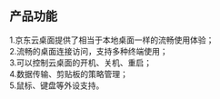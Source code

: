 ## 产品功能
1.京东云桌面提供了相当于本地桌面一样的流畅使用体验；</br>
2.流畅的桌面连接访问，支持多种终端使用；</br>
3.可以控制云桌面的开机、关机、重启；</br>
4.数据传输、剪贴板的策略管理；</br>
5.鼠标、键盘等外设支持。</br>
